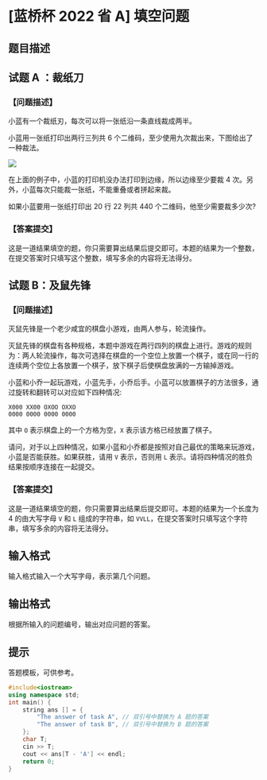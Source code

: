 # [蓝桥杯 2022 省 A] 填空问题

## 题目描述


## 试题 A ：裁纸刀

### 【问题描述】

小蓝有一个裁纸刃，每次可以将一张纸沿一条直线裁成两半。

小蓝用一张纸打印出两行三列共 $6$  个二维码，至少使用九次裁出来，下图给出了一种裁法。

![](https://luogu.oss-cn-hangzhou.aliyuncs.com/upload/vjudge_pic/lanqiao/2022_09_29_ce76de7bbf570735a440g-02.jpg)

在上面的例子中，小蓝的打印机没办法打印到边缘，所以边缘至少要裁 $4$  次。另外，小蓝每次只能裁一张纸，不能重叠或者拼起来裁。

如果小蓝要用一张纸打印出 $20$  行 $22$  列共 $440$  个二维码，他至少需要裁多少次?

### 【答案提交】

这是一道结果填空的题，你只需要算出结果后提交即可。本题的结果为一个整数，在提交答案时只填写这个整数，填写多余的内容将无法得分。

## 试题 B：及鼠先锋

### 【问题描述】

灭鼠先锋是一个老少咸宜的棋盘小游戏，由两人参与，轮流操作。

灭鼠先锋的棋盘有各种规格，本题中游戏在两行四列的棋盘上进行。游戏的规则为：两人轮流操作，每次可选择在棋盘的一个空位上放置一个棋子，或在同一行的连续两个空位上各放置一个棋子，放下棋子后使棋盘放满的一方输掉游戏。

小蓝和小乔一起玩游戏，小蓝先手，小乔后手。小蓝可以放置棋子的方法很多，通过旋转和翻转可以对应如下四种情况:

```plaintext
X000 XX00 OXOO OXXO
0000 0000 0000 0000
```

其中 `O` 表示棋盘上的一个方格为空，`X` 表示该方格已经放置了棋子。

请问，对于以上四种情况，如果小蓝和小乔都是按照对自己最优的策略来玩游戏，小蓝是否能获胜。如果获胜，请用 `V` 表示，否则用 `L` 表示。请将四种情况的胜负结果按顺序连接在一起提交。

### 【答案提交】

这是一道结果填空的题，你只需要算出结果后提交即可。本题的结果为一个长度为 $4$  的由大写字母 `V` 和 `L` 组成的字符串，如 `VVLL`，在提交答案时只填写这个字符串，填写多余的内容将无法得分。

## 输入格式

输入格式输入一个大写字母，表示第几个问题。

## 输出格式

根据所输入的问题编号，输出对应问题的答案。

## 提示

答题模板，可供参考。

```cpp
#include<iostream>
using namespace std;
int main() {
    string ans [] = {
        "The answer of task A", // 双引号中替换为 A 题的答案
        "The answer of task B", // 双引号中替换为 B 题的答案
    };
    char T;
    cin >> T;
    cout << ans[T - 'A'] << endl;
    return 0;
}
```
